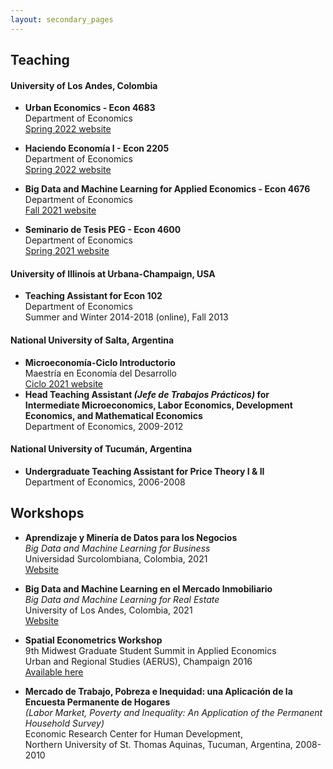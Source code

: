 ```yaml
---
layout: secondary_pages
---
```


## Teaching

#### University of Los Andes, Colombia

- **Urban Economics - Econ 4683**<br>
	 Department of Economics<br>
	 [Spring 2022 website](teaching/Urban/2022/Urban.html )
	 

- **Haciendo Economía I - Econ 2205**<br>
	 Department of Economics<br>
	 [Spring 2022 website](teaching/HE1.html)

- **Big Data and Machine Learning for Applied Economics - Econ 4676**<br>
	 Department of Economics<br>
	 [Fall 2021 website](https://github.com/ECON-4676-UNIANDES-Fall-2021)<!--[Fall 2020 website](https://github.com/ECON-4676-UNIANDES)-->

- **Seminario de Tesis PEG - Econ 4600**<br>
	 Department of Economics<br>
	 [Spring 2021 website](teaching/Tesis.html)

#### University of Illinois at Urbana-Champaign, USA
- **Teaching Assistant for Econ 102**<br>
	 Department of Economics<br>
	 Summer and Winter 2014-2018 (online), Fall 2013

#### National University of Salta, Argentina
- **Microeconomía-Ciclo Introductorio**<br>
	 Maestría en Economía del Desarrollo<br>
	 [Ciclo 2021 website](teaching/IntroMicroMED.html)
- **Head Teaching Assistant *(Jefe de Trabajos Prácticos)* for Intermediate Microeconomics, Labor Economics, Development Economics, and  Mathematical Economics**<br>
	Department of Economics, 2009-2012 
	

#### National University of Tucumán, Argentina
- **Undergraduate Teaching Assistant for Price Theory I & II**<br>
	Department of Economics, 2006-2008

## Workshops

- **Aprendizaje y Minería de Datos para los Negocios**<br>
	*Big Data and Machine Learning for Business* <br>
	Universidad Surcolombiana, Colombia, 2021  <br>
	[Website](https://ignaciomsarmiento.github.io/teaching/BDML_USCO)


- **Big Data and Machine Learning en el Mercado Inmobiliario**<br>
	*Big Data and Machine Learning for Real Estate* <br>
	University of Los Andes, Colombia, 2021  <br>
	[Website](https://ignaciomsarmiento.github.io/teaching/BDML)

- **Spatial Econometrics Workshop** <br>
  9th Midwest Graduate Student Summit in Applied Economics <br>
  Urban and Regional Studies (AERUS), Champaign 2016 <br>
  [Available here](http://www.econ.uiuc.edu/~lab/workshop/)



- **Mercado de Trabajo, Pobreza e Inequidad: una Aplicación de la Encuesta Permanente de Hogares** <br>
	*(Labor Market, Poverty and Inequality: An Application of the Permanent Household Survey)* <br>
	Economic Research Center for Human Development, <br>
	Northern University of St. Thomas Aquinas, Tucuman, Argentina, 2008-2010

